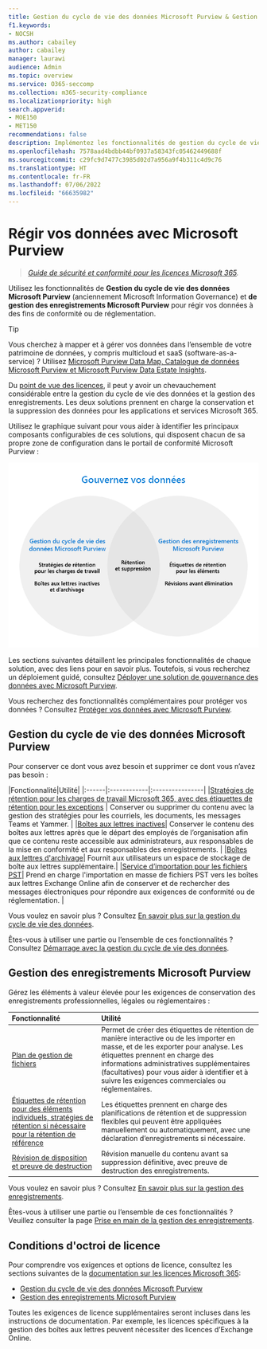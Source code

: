 ```yaml
---
title: Gestion du cycle de vie des données Microsoft Purview & Gestion des enregistrements Microsoft Purview
f1.keywords:
- NOCSH
ms.author: cabailey
author: cabailey
manager: laurawi
audience: Admin
ms.topic: overview
ms.service: O365-seccomp
ms.collection: m365-security-compliance
ms.localizationpriority: high
search.appverid:
- MOE150
- MET150
recommendations: false
description: Implémentez les fonctionnalités de gestion du cycle de vie des données Microsoft Purview et de gestion des enregistrements Microsoft Purview pour gérer vos données en fonction des exigences de conformité ou de réglementation.
ms.openlocfilehash: 7578aad4bdbb44bf0937a58343fc05462449688f
ms.sourcegitcommit: c29fc9d7477c3985d02d7a956a9f4b311c4d9c76
ms.translationtype: HT
ms.contentlocale: fr-FR
ms.lasthandoff: 07/06/2022
ms.locfileid: "66635982"
---
```

# <a name="govern-your-data-with-microsoft-purview"></a>Régir vos données avec Microsoft Purview

>*[Guide de sécurité et conformité pour les licences Microsoft 365](/office365/servicedescriptions/microsoft-365-service-descriptions/microsoft-365-tenantlevel-services-licensing-guidance/microsoft-365-security-compliance-licensing-guidance).*

Utilisez les fonctionnalités de **Gestion du cycle de vie des données Microsoft Purview** (anciennement Microsoft Information Governance) et **de gestion des enregistrements Microsoft Purview** pour régir vos données à des fins de conformité ou de réglementation.

> [!TIP]
> Vous cherchez à mapper et à gérer vos données dans l’ensemble de votre patrimoine de données, y compris multicloud et saaS (software-as-a-service) ? Utilisez [Microsoft Purview Data Map, Catalogue de données Microsoft Purview et Microsoft Purview Data Estate Insights](/azure/purview/overview).

Du [point de vue des licences](#licensing-requirements), il peut y avoir un chevauchement considérable entre la gestion du cycle de vie des données et la gestion des enregistrements. Les deux solutions prennent en charge la conservation et la suppression des données pour les applications et services Microsoft 365.

Utilisez le graphique suivant pour vous aider à identifier les principaux composants configurables de ces solutions, qui disposent chacun de sa propre zone de configuration dans le portail de conformité Microsoft Purview :

![Principaux composants à configurer et à utiliser pour régir vos données avec Microsoft Purview.](../media/govern-your-data.png)

Les sections suivantes détaillent les principales fonctionnalités de chaque solution, avec des liens pour en savoir plus. Toutefois, si vous recherchez un déploiement guidé, consultez [Déployer une solution de gouvernance des données avec Microsoft Purview](data-governance-solution.md).

Vous recherchez des fonctionnalités complémentaires pour protéger vos données ? Consultez [Protéger vos données avec Microsoft Purview](information-protection.md).

## <a name="microsoft-purview-data-lifecycle-management"></a>Gestion du cycle de vie des données Microsoft Purview

Pour conserver ce dont vous avez besoin et supprimer ce dont vous n’avez pas besoin :
 
|Fonctionnalité|Utilité|
|:------|:------------|:----------------|
|[Stratégies de rétention pour les charges de travail Microsoft 365, avec des étiquettes de rétention pour les exceptions](retention.md) | Conserver ou supprimer du contenu avec la gestion des stratégies pour les courriels, les documents, les messages Teams et Yammer. |
|[Boîtes aux lettres inactives](inactive-mailboxes-in-office-365.md)| Conserver le contenu des boîtes aux lettres après que le départ des employés de l’organisation afin que ce contenu reste accessible aux administrateurs, aux responsables de la mise en conformité et aux responsables des enregistrements. |
|[Boîtes aux lettres d'archivage](archive-mailboxes.md)| Fournit aux utilisateurs un espace de stockage de boîte aux lettres supplémentaire.|
|[Service d’importation pour les fichiers PST](importing-pst-files-to-office-365.md)| Prend en charge l'importation en masse de fichiers PST vers les boîtes aux lettres Exchange Online afin de conserver et de rechercher des messages électroniques pour répondre aux exigences de conformité ou de réglementation. |

Vous voulez en savoir plus ? Consultez [En savoir plus sur la gestion du cycle de vie des données](data-lifecycle-management.md).

Êtes-vous à utiliser une partie ou l’ensemble de ces fonctionnalités ? Consultez [Démarrage avec la gestion du cycle de vie des données](get-started-with-data-lifecycle-management.md).


## <a name="microsoft-purview-records-management"></a>Gestion des enregistrements Microsoft Purview

Gérez les éléments à valeur élevée pour les exigences de conservation des enregistrements professionnelles, légales ou réglementaires :

|Fonctionnalité|Utilité|
|:---------|:---------------------------|
|[Plan de gestion de fichiers](file-plan-manager.md)| Permet de créer des étiquettes de rétention de manière interactive ou de les importer en masse, et de les exporter pour analyse. Les étiquettes prennent en charge des informations administratives supplémentaires (facultatives) pour vous aider à identifier et à suivre les exigences commerciales ou réglementaires. |
|[Étiquettes de rétention pour des éléments individuels, stratégies de rétention si nécessaire pour la rétention de référence](retention.md)| Les étiquettes prennent en charge des planifications de rétention et de suppression flexibles qui peuvent être appliquées manuellement ou automatiquement, avec une déclaration d’enregistrements si nécessaire. |
|[Révision de disposition et preuve de destruction](disposition.md)| Révision manuelle du contenu avant sa suppression définitive, avec preuve de destruction des enregistrements.|

Vous voulez en savoir plus ? Consultez [En savoir plus sur la gestion des enregistrements](records-management.md).

Êtes-vous à utiliser une partie ou l’ensemble de ces fonctionnalités ? Veuillez consulter la page [Prise en main de la gestion des enregistrements](get-started-with-records-management.md).


## <a name="licensing-requirements"></a>Conditions d'octroi de licence

Pour comprendre vos exigences et options de licence, consultez les sections suivantes de la [documentation sur les licences Microsoft 365](/office365/servicedescriptions/microsoft-365-service-descriptions/microsoft-365-tenantlevel-services-licensing-guidance/microsoft-365-security-compliance-licensing-guidance): 
- [Gestion du cycle de vie des données Microsoft Purview](/office365/servicedescriptions/microsoft-365-service-descriptions/microsoft-365-tenantlevel-services-licensing-guidance/microsoft-365-security-compliance-licensing-guidance#microsoft-purview-data-lifecycle-management)
- [Gestion des enregistrements Microsoft Purview](/office365/servicedescriptions/microsoft-365-service-descriptions/microsoft-365-tenantlevel-services-licensing-guidance/microsoft-365-security-compliance-licensing-guidance#microsoft-purview-records-management)

Toutes les exigences de licence supplémentaires seront incluses dans les instructions de documentation. Par exemple, les licences spécifiques à la gestion des boîtes aux lettres peuvent nécessiter des licences d’Exchange Online.